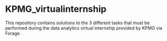 # KPMG_virtualinternship
This repository contains solutions to the 3 different tasks that must be performed during the data analytics virtual internship provided by KPMG via Forage.
